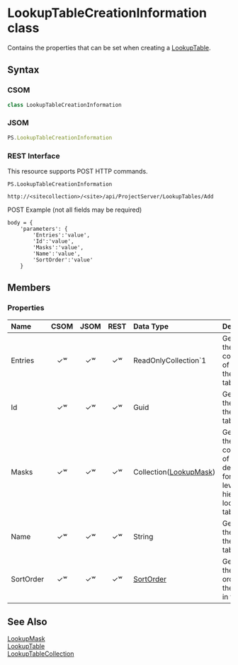 [comment]: # (Name:LookupTableCreationInformation)
[comment]: # (Type:class)
[comment]: # (Status:Verified)

# <a name="name"></a>LookupTableCreationInformation class

<a name="description"></a>Contains the properties that can be set when creating a [LookupTable](LookupTable.md).

## <a name="syntax"></a>Syntax

### CSOM

```C#
class LookupTableCreationInformation 
```
### JSOM

```JavaScript
PS.LookupTableCreationInformation
```
### REST Interface

This resource supports POST HTTP commands.

```
PS.LookupTableCreationInformation

http://<sitecollection>/<site>/api/ProjectServer/LookupTables/Add
```
POST Example (not all fields may be required)
```
body = {
	'parameters': {
		'Entries':'value', 
		'Id':'value', 
		'Masks':'value', 
		'Name':'value', 
		'SortOrder':'value'		
	}
```

## <a name="members"></a>Members

### <a name="properties"></a>Properties

|**Name**|**CSOM**|**JSOM**|**REST**|**Data Type**|**Description**|
|:-----|:-----:|:-----:|:-----:|:-----|:-----|
|<a name="Entries"></a>Entries|&#x2713;&#x02B7;|&#x2713;&#x02B7;|&#x2713;&#x02B7;|ReadOnlyCollection`1|Gets or sets the collection of entries in the lookup table.|
|<a name="Id"></a>Id|&#x2713;&#x02B7;|&#x2713;&#x02B7;|&#x2713;&#x02B7;|Guid|Gets or sets the GUID of the lookup table.|
|<a name="Masks"></a>Masks|&#x2713;&#x02B7;|&#x2713;&#x02B7;|&#x2713;&#x02B7;|Collection([LookupMask](LookupMake.md))|Gets or sets the collection of mask definitions for the levels of a hierarchical lookup table.|
|<a name="Name"></a>Name|&#x2713;&#x02B7;|&#x2713;&#x02B7;|&#x2713;&#x02B7;|String|Gets or sets the name of the lookup table.|
|<a name="SortOrder"></a>SortOrder|&#x2713;&#x02B7;|&#x2713;&#x02B7;|&#x2713;&#x02B7;|[SortOrder](SortOrder.md)|Gets or sets the sort order for the entries in the table.|

## <a name="seeAlso"></a>See Also

[LookupMask](LookupMask.md)<br/>
[LookupTable](LookupTable.md)<br/>
[LookupTableCollection](LookupTableCollection.md)<br/>
